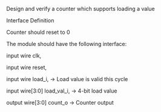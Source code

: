 Design and verify a counter which supports loading a value

Interface Definition

Counter should reset to 0

The module should have the following interface:

input     wire          clk, 

input     wire          reset, 

input     wire          load_i,     -> Load value is valid this cycle 

input     wire[3:0]     load_val_i, -> 4-bit load value

output    wire[3:0]     count_o     -> Counter output